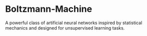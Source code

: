 # Boltzmann-Machine
A powerful class of artificial neural networks inspired by statistical mechanics and designed for unsupervised learning tasks.
